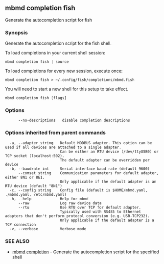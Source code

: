 ## mbmd completion fish

Generate the autocompletion script for fish

### Synopsis

Generate the autocompletion script for the fish shell.

To load completions in your current shell session:

	mbmd completion fish | source

To load completions for every new session, execute once:

	mbmd completion fish > ~/.config/fish/completions/mbmd.fish

You will need to start a new shell for this setup to take effect.


```
mbmd completion fish [flags]
```

### Options

```
      --no-descriptions   disable completion descriptions
```

### Options inherited from parent commands

```
  -a, --adapter string   Default MODBUS adapter. This option can be used if all devices are attached to a single adapter.
                         Can be either an RTU device (/dev/ttyUSB0) or TCP socket (localhost:502).
                         The default adapter can be overridden per device
  -b, --baudrate int     Serial interface baud rate (default 9600)
      --comset string    Communication parameters for default adapter, either 8N1 or 8E1.
                         Only applicable if the default adapter is an RTU device (default "8N1")
  -c, --config string    Config file (default is $HOME/mbmd.yaml, ./mbmd.yaml, /etc/mbmd.yaml)
  -h, --help             Help for mbmd
      --raw              Log raw device data
      --rtu              Use RTU over TCP for default adapter.
                         Typically used with RS485 to Ethernet adapters that don't perform protocol conversion (e.g. USR-TCP232).
                         Only applicable if the default adapter is a TCP connection
  -v, --verbose          Verbose mode
```

### SEE ALSO

* [mbmd completion](mbmd_completion.md)	 - Generate the autocompletion script for the specified shell


